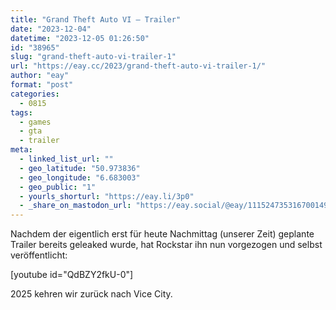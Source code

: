 ```yaml
---
title: "Grand Theft Auto VI – Trailer"
date: "2023-12-04"
datetime: "2023-12-05 01:26:50"
id: "38965"
slug: "grand-theft-auto-vi-trailer-1"
url: "https://eay.cc/2023/grand-theft-auto-vi-trailer-1/"
author: "eay"
format: "post"
categories:
  - 0815
tags:
  - games
  - gta
  - trailer
meta:
  - linked_list_url: ""
  - geo_latitude: "50.973836"
  - geo_longitude: "6.683003"
  - geo_public: "1"
  - yourls_shorturl: "https://eay.li/3p0"
  - _share_on_mastodon_url: "https://eay.social/@eay/111524735316700149"
---
```


Nachdem der eigentlich erst für heute Nachmittag (unserer Zeit) geplante Trailer bereits geleaked wurde, hat Rockstar ihn nun vorgezogen und selbst veröffentlicht:

\[youtube id="QdBZY2fkU-0"\]

2025 kehren wir zurück nach Vice City.
